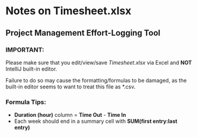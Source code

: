 # Notes on Timesheet.xlsx
## Project Management Effort-Logging Tool    

### IMPORTANT:
Please make sure that you edit/view/save _Timesheet.xlsx_ via Excel and **NOT** IntelliJ built-in editor. 

Failure to do so may cause the formatting/formulas to be damaged, as the built-in editor seems to want to treat this 
file as *.csv.

### Formula Tips:
* **Duration (hour)** column = **Time Out** - **Time In**
* Each week should end in a summary cell with **SUM(first entry:last entry)**